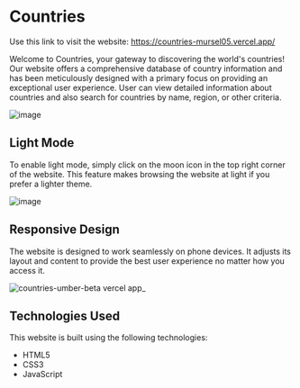 # Countries

Use this link to visit the website: https://countries-mursel05.vercel.app/

Welcome to Countries, your gateway to discovering the world's countries! Our website offers a comprehensive database of country information and has been meticulously designed with a primary focus on providing an exceptional user experience. User can view detailed information about countries and also search for countries by name, region, or other criteria.

![image](https://github.com/Mursel05/Countries/assets/134983247/aa84b125-b670-434e-bfc1-1a21df9639af)

## Light Mode
To enable light mode, simply click on the moon icon in the top right corner of the website. This feature makes browsing the website at light if you prefer a lighter theme.

![image](https://github.com/Mursel05/Countries/assets/134983247/6a0fb9c8-fbd1-48f7-8e54-2fddf89338d9)

## Responsive Design
The website is designed to work seamlessly on phone devices. It adjusts its layout and content to provide the best user experience no matter how you access it.

![countries-umber-beta vercel app_](https://github.com/Mursel05/Countries/assets/134983247/ca779e5c-8aae-4c40-878c-4a82a29245d5)

## Technologies Used
This website is built using the following technologies:

* HTML5
* CSS3
* JavaScript
